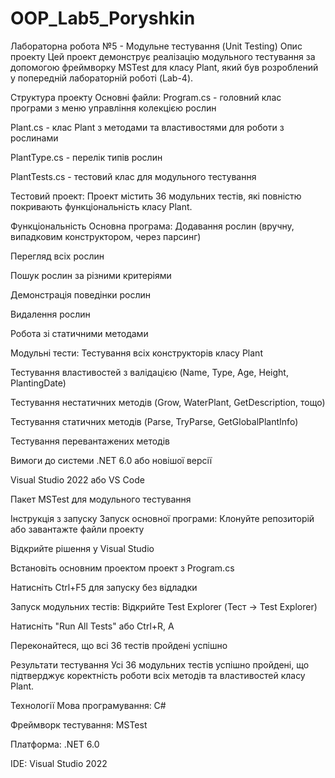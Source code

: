 # OOP_Lab5_Poryshkin
Лабораторна робота №5 - Модульне тестування (Unit Testing)
Опис проекту
Цей проект демонструє реалізацію модульного тестування за допомогою фреймворку MSTest для класу Plant, який був розроблений у попередній лабораторній роботі (Lab-4).

Структура проекту
Основні файли:
Program.cs - головний клас програми з меню управління колекцією рослин

Plant.cs - клас Plant з методами та властивостями для роботи з рослинами

PlantType.cs - перелік типів рослин

PlantTests.cs - тестовий клас для модульного тестування

Тестовий проект:
Проект містить 36 модульних тестів, які повністю покривають функціональність класу Plant.

Функціональність
Основна програма:
Додавання рослин (вручну, випадковим конструктором, через парсинг)

Перегляд всіх рослин

Пошук рослин за різними критеріями

Демонстрація поведінки рослин

Видалення рослин

Робота зі статичними методами

Модульні тести:
Тестування всіх конструкторів класу Plant

Тестування властивостей з валідацією (Name, Type, Age, Height, PlantingDate)

Тестування нестатичних методів (Grow, WaterPlant, GetDescription, тощо)

Тестування статичних методів (Parse, TryParse, GetGlobalPlantInfo)

Тестування перевантажених методів

Вимоги до системи
.NET 6.0 або новішої версії

Visual Studio 2022 або VS Code

Пакет MSTest для модульного тестування

Інструкція з запуску
Запуск основної програми:
Клонуйте репозиторій або завантажте файли проекту

Відкрийте рішення у Visual Studio

Встановіть основним проектом проект з Program.cs

Натисніть Ctrl+F5 для запуску без відладки

Запуск модульних тестів:
Відкрийте Test Explorer (Тест → Test Explorer)

Натисніть "Run All Tests" або Ctrl+R, A

Переконайтеся, що всі 36 тестів пройдені успішно

Результати тестування
Усі 36 модульних тестів успішно пройдені, що підтверджує коректність роботи всіх методів та властивостей класу Plant.

Технології
Мова програмування: C#

Фреймворк тестування: MSTest

Платформа: .NET 6.0

IDE: Visual Studio 2022
